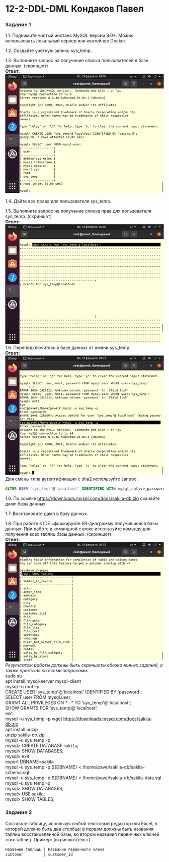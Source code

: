 # 12-2-DDL-DML  Кондаков Павел  

### Задание 1
1.1. Поднимите чистый инстанс MySQL версии 8.0+. Можно использовать локальный сервер или контейнер Docker.  

1.2. Создайте учётную запись sys_temp.   

1.3. Выполните запрос на получение списка пользователей в базе данных. (скриншот)  
**Ответ:**  
![alt text](https://github.com/PavelKondakov22/12-2-DDL-DML/blob/main/s1.png)  

1.4. Дайте все права для пользователя sys_temp.   

1.5. Выполните запрос на получение списка прав для пользователя sys_temp. (скриншот)  
**Ответ:**  
![alt text](https://github.com/PavelKondakov22/12-2-DDL-DML/blob/main/s2.png)  
1.6. Переподключитесь к базе данных от имени sys_temp.  
**Ответ:**  
![alt text](https://github.com/PavelKondakov22/12-2-DDL-DML/blob/main/s3.png)
Для смены типа аутентификации с sha2 используйте запрос:   
```sql
ALTER USER 'sys_test'@'localhost' IDENTIFIED WITH mysql_native_password BY 'password';  
```
1.6. По ссылке https://downloads.mysql.com/docs/sakila-db.zip скачайте дамп базы данных.  

1.7. Восстановите дамп в базу данных.  

1.8. При работе в IDE сформируйте ER-диаграмму получившейся базы данных. При работе в командной строке используйте команду для получения всех таблиц базы данных. (скриншот)  
**Ответ:**  
![alt text](https://github.com/PavelKondakov22/12-2-DDL-DML/blob/main/s4.png)  
*Результатом работы должны быть скриншоты обозначенных заданий, а также простыня со всеми запросами.*  
sudo su  
apt install mysql-server mysql-client  
mysql –u root –p  
CREATE USER 'sys_temp'@'localhost' IDENTIFIED BY 'password';  
SELECT user FROM mysql.user;  
GRANT ALL PRIVILEGES ON * . * TO 'sys_temp'@'localhost';  
SHOW GRANTS FOR ‘sys_temp’@’localhost’;  
exit  
mysql –u sys_temp –p
wget https://downloads.mysql.com/docs/sakila-db.zip  
apt install unzip  
unzip sakila-db.zip  
mysql -u sys_temp -p  
mysql> CREATE DATABASE `sakila`;  
mysql> SHOW DATABASES;  
mysql> exit  
export DBNAME=sakila  
mysql -u sys_temp -p ${DBNAME} < /home/pavel/sakila-db/sakila-schema.sql  
mysql -u sys_temp -p ${DBNAME} < /home/pavel/sakila-db/sakila-data.sql  
mysql -u sys_temp -p  
mysql> SHOW DATABASES;  
mysql> USE sakila;  
mysql> SHOW TABLES;  
  
### Задание 2
Составьте таблицу, используя любой текстовый редактор или Excel, в которой должно быть два столбца: в первом должны быть названия таблиц восстановленной базы, во втором названия первичных ключей этих таблиц. Пример: (скриншот/текст)
```
Название таблицы | Название первичного ключа
customer         | customer_id
```
